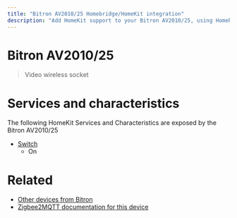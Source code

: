 ```yaml
---
title: "Bitron AV2010/25 Homebridge/HomeKit integration"
description: "Add HomeKit support to your Bitron AV2010/25, using Homebridge, Zigbee2MQTT and homebridge-z2m."
---
```

<!---
This file has been GENERATED using src/docgen/docgen.ts
DO NOT EDIT THIS FILE MANUALLY!
-->
# Bitron AV2010/25
> Video wireless socket


# Services and characteristics
The following HomeKit Services and Characteristics are exposed by
the Bitron AV2010/25

* [Switch](../../switch.md)
  * On


# Related
* [Other devices from Bitron](../index.md#bitron)
* [Zigbee2MQTT documentation for this device](https://www.zigbee2mqtt.io/devices/AV2010_25.html)
